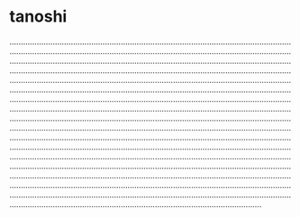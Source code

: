 # tanoshi

...........................................................................................................................................................................................................................................................................................................................................................................................................................................................................................................................................................................................................................................................................................................................................................................................................................................................................................................................................................................................................................................................................................................................................................................................................................................................................................................................................................................................................................................................................................................................................................................................................................................................................................................................................................................................................................................................................................................................................................................................................................................................................................................................................................................................................................................................................................................